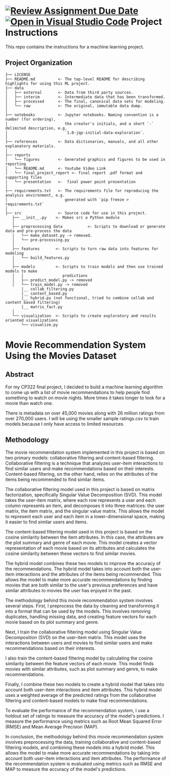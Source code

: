 [![Review Assignment Due Date](https://classroom.github.com/assets/deadline-readme-button-8d59dc4de5201274e310e4c54b9627a8934c3b88527886e3b421487c677d23eb.svg)](https://classroom.github.com/a/YCTbQ0qx)
[![Open in Visual Studio Code](https://classroom.github.com/assets/open-in-vscode-c66648af7eb3fe8bc4f294546bfd86ef473780cde1dea487d3c4ff354943c9ae.svg)](https://classroom.github.com/online_ide?assignment_repo_id=10597506&assignment_repo_type=AssignmentRepo)
Project Instructions
==============================

This repo contains the instructions for a machine learning project.

Project Organization
------------

    ├── LICENSE
    ├── README.md          <- The top-level README for describing highlights for using this ML project.
    ├── data
    │   ├── external       <- Data from third party sources.
    │   ├── interim        <- Intermediate data that has been transformed.
    │   ├── processed      <- The final, canonical data sets for modeling.
    │   └── raw            <- The original, immutable data dump.
    │
    ├── notebooks          <- Jupyter notebooks. Naming convention is a number (for ordering),
    │                         the creator's initials, and a short `-` delimited description, e.g.
    │                         `1.0-jqp-initial-data-exploration`.
    │
    ├── references         <- Data dictionaries, manuals, and all other explanatory materials.
    │
    ├── reports
    │   └── figures        <- Generated graphics and figures to be used in reporting
    │   └── README.md      <- Youtube Video Link
    │   └── final_project_report <- final report .pdf format and supporting files
    │   └── presentation   <-  final power point presentation
    |
    ├── requirements.txt   <- The requirements file for reproducing the analysis environment, e.g.
    │                         generated with `pip freeze > requirements.txt`
    │
    ├── src                <- Source code for use in this project.
       ├── __init__.py    <- Makes src a Python module
       │
       ├── preprocessing data           <- Scripts to download or generate data and pre-process the data
       │   └── make_dataset.py -> removed.
       │   └── pre-processing.py
       │
       ├── features       <- Scripts to turn raw data into features for modeling
       │   └── build_features.py
       │
       ├── models         <- Scripts to train models and then use trained models to make
       │   │                 predictions
       │   ├── predict_model.py -> removed
       │   └── train_model.py -> removed
           |__ collab_filtering.py
           |__ content_based.py
           |__ hybrid.py (not functional, tried to combine collab and content based filtering)
           |__ matrix_fact.py
       │
       └── visualization  <- Scripts to create exploratory and results oriented visualizations
           └── visualize.py


# Movie Recommendation System Using the Movies Dataset

## Abstract

For my CP322 final project, I decided to build a machine learning algorithm to come up with a list of movie recommendations to help people find something to watch on movie nights. More times it takes longer to look for a movie than watch one.

There is metadata on over 45,000 movies along with 26 million ratings from over 270,000 users. I will be using the smaller sample ratings.csv to train models because I only have access to limited resources.

## Methodology
The movie recommendation system implemented in this project is based on two primary models: collaborative filtering and content-based filtering. Collaborative filtering is a technique that analyzes user-item interactions to find similar users and make recommendations based on their interests. Content-based filtering, on the other hand, relies on the attributes of the items being recommended to find similar items.

The collaborative filtering model used in this project is based on matrix factorization, specifically Singular Value Decomposition (SVD). This model takes the user-item matrix, where each row represents a user and each column represents an item, and decomposes it into three matrices: the user matrix, the item matrix, and the singular value matrix. This allows the model to represent each user and each item in a lower-dimensional space, making it easier to find similar users and items.

The content-based filtering model used in this project is based on the cosine similarity between the item attributes. In this case, the attributes are the plot summary and genre of each movie. This model creates a vector representation of each movie based on its attributes and calculates the cosine similarity between these vectors to find similar movies.

The hybrid model combines these two models to improve the accuracy of the recommendations. The hybrid model takes into account both the user-item interactions and the attributes of the items being recommended. This allows the model to make more accurate recommendations by finding movies that are both similar to the user's previous preferences and have similar attributes to movies the user has enjoyed in the past.

The methodology behind this movie recommendation system involves several steps. First, I preprocess the data by cleaning and transforming it into a format that can be used by the models. This involves removing duplicates, handling missing data, and creating feature vectors for each movie based on its plot summary and genre.

Next, I train the collaborative filtering model using Singular Value Decomposition (SVD) on the user-item matrix. This model uses the interactions between users and movies to find similar users and make recommendations based on their interests.

I also train the content-based filtering model by calculating the cosine similarity between the feature vectors of each movie. This model finds movies with similar attributes, such as plot summary and genre, to make recommendations.

Finally, I combine these two models to create a hybrid model that takes into account both user-item interactions and item attributes. This hybrid model uses a weighted average of the predicted ratings from the collaborative filtering and content-based models to make final recommendations.

To evaluate the performance of the recommendation system, I use a holdout set of ratings to measure the accuracy of the model's predictions. I measure the performance using metrics such as Root Mean Squared Error (RMSE) and Mean Average Precision (MAP).

In conclusion, the methodology behind this movie recommendation system involves preprocessing the data, training collaborative and content-based filtering models, and combining these models into a hybrid model. This allows the model to make more accurate recommendations by taking into account both user-item interactions and item attributes. The performance of the recommendation system is evaluated using metrics such as RMSE and MAP to measure the accuracy of the model's predictions.